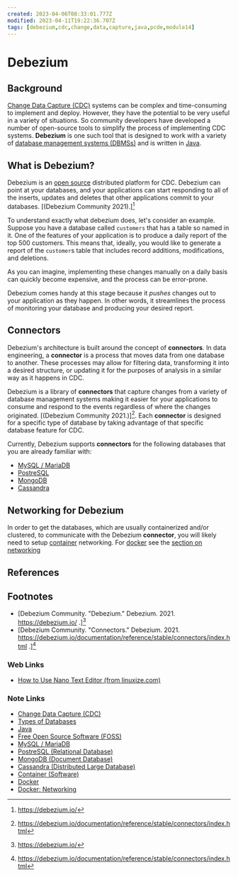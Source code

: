 ```yaml
---
created: 2023-04-06T08:33:01.777Z
modified: 2023-04-11T19:22:36.707Z
tags: [debezium,cdc,change,data,capture,java,pcde,module14]
---
```

# Debezium

## Background

[Change Data Capture (CDC)][cdc-zk] systems can be complex and time-consuming to
implement and deploy.
However, they have the potential to be very useful in a variety of situations.
So community developers have developed a number of open-source tools to
simplify the process of implementing CDC systems.
**Debezium** is one such tool that is designed to work with a variety of
[database management systems (DBMSs)][db-types-zk] and
is written in [Java][java-zk].

## What is Debezium?

Debezium is an [open source][foss-zk] distributed platform for CDC.
Debezium can point at your databases,
and your applications can start responding to all of the inserts, updates and
deletes that other applications commit to your databases.
[(Debezium Community 2021).][^1]

To understand exactly what debezium does, let's consider an example.
Suppose you have a database called `customers` that has a table so named in it.
One of the features of your application is to
produce a daily report of the top 500 customers.
This means that, ideally,
you would like to generate a report of the `customer`s table that includes
record additions, modifications, and deletions.

As you can imagine, implementing these changes manually on
a daily basis can quickly become expensive, and the process can be error-prone.

Debezium comes handy at this stage because it *pushes* changes out to
your application as they happen.
In other words, it streamlines the process of monitoring your database and
producing your desired report.

## Connectors

Debezium's architecture is built around the concept of **connectors**.
In data engineering,
a **connector** is a process that moves data from one database to another.
These processes may allow for filtering data, transforming it into a desired structure,
or updating it for the purposes of analysis in a similar way as it happens in CDC.

Debezium is a library of **connectors** that capture changes from a variety of
database management systems making it easier for your applications to
consume and respond to the events regardless of where the changes originated.
[(Debezium Community 2021.)][^2].
Each **connector** is designed for a specific type of database by
taking advantage of that specific database feature for CDC.

Currently, Debezium supports **connectors** for the following databases that
you are already familiar with:

* [MySQL / MariaDB][mysql-zk]
* [PostreSQL][postgres-zk]
* [MongoDB][mongo-zk]
* [Cassandra][cassandra-zk]

## Networking for Debezium

In order to get the databases, which are usually containerized and/or clustered,
to communicate with the Debezium **connector**,
you will likely need to setup [container][container-zk] networking.
For [docker][docker-zk] see the [section on networking][docker-net-zk]

## References

## Footnotes

* [Debezium Community. "Debezium." Debezium. 2021. https://debezium.io/ .][^1]
* [Debezium Community. "Connectors." Debezium. 2021. https://debezium.io/documentation/reference/stable/connectors/index.html .][^2]

<!-- Hidden References -->
[^1]: https://debezium.io/
[^2]: https://debezium.io/documentation/reference/stable/connectors/index.html

### Web Links

* [How to Use Nano Text Editor (from linuxize.com)][nano-linuxize]

<!-- Hidden References -->
[nano-linuxize]: https://linuxize.com/post/how-to-use-nano-text-editor/ "How to Use Nano Text Editor (from linuxize.com)"

### Note Links

* [Change Data Capture (CDC)][cdc-zk]
* [Types of Databases][db-types-zk]
* [Java][java-zk]
* [Free Open Source Software (FOSS)][foss-zk]
* [MySQL / MariaDB][mysql-zk]
* [PostreSQL (Relational Database)][postgres-zk]
* [MongoDB (Document Database)][mongo-zk]
* [Cassandra (Distributed Large Database)][cassandra-zk]
* [Container (Software)][container-zk]
* [Docker][docker-zk]
* [Docker: Networking][docker-net-zk]

<!-- Hidden References -->
[cdc-zk]: ./change-data-capture.md "Change Data Capture (CDC)"
[db-types-zk]: ./types-of-database.md "Types of Databases"
[java-zk]: java.md "Java"
[foss-zk]: ./FOSS.md "FOSS"
[mysql-zk]: ./mysql.md "MySQL / MariaDB (Relational Database)"
[mongo-zk]: ./mongodb.md "MongoDB (Document Database)"
[postgres-zk]: ./postgresql.md "PostgreSQL (Relational Database)"
[cassandra-zk]: ./cassandra.md "Cassandra (Distributed Large Database)"
[container-zk]: ./container.md "Container"
[docker-zk]: ./docker.md "Docker"
[docker-net-zk]: ./docker.md#docker-networking "Docker: Networking"
